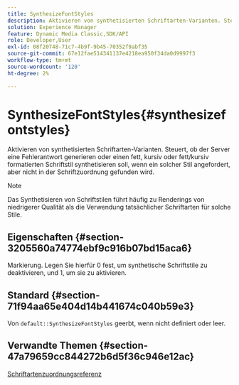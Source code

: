 ```yaml
---
title: SynthesizeFontStyles
description: Aktivieren von synthetisierten Schriftarten-Varianten. Steuert, ob der Server eine Fehlerantwort generieren oder einen fett, kursiv oder fett/kursiv formatierten Schriftstil synthetisieren soll, wenn ein solcher Stil angefordert, aber nicht in der Schriftzuordnung gefunden wird.
solution: Experience Manager
feature: Dynamic Media Classic,SDK/API
role: Developer,User
exl-id: 08f20748-71c7-4b9f-9b45-70352f9abf35
source-git-commit: 67e12fae514341137e4218ea950f34da0d9997f3
workflow-type: tm+mt
source-wordcount: '120'
ht-degree: 2%

---
```


# SynthesizeFontStyles{#synthesizefontstyles}

Aktivieren von synthetisierten Schriftarten-Varianten. Steuert, ob der Server eine Fehlerantwort generieren oder einen fett, kursiv oder fett/kursiv formatierten Schriftstil synthetisieren soll, wenn ein solcher Stil angefordert, aber nicht in der Schriftzuordnung gefunden wird.

>[!NOTE]
>
>Das Synthetisieren von Schriftstilen führt häufig zu Renderings von niedrigerer Qualität als die Verwendung tatsächlicher Schriftarten für solche Stile.

## Eigenschaften {#section-3205560a74774ebf9c916b07bd15aca6}

Markierung. Legen Sie hierfür 0 fest, um synthetische Schriftstile zu deaktivieren, und 1, um sie zu aktivieren.

## Standard {#section-71f94aa65e404d14b441674c040b59e3}

Von `default::SynthesizeFontStyles` geerbt, wenn nicht definiert oder leer.

## Verwandte Themen {#section-47a79659cc844272b6d5f36c946e12ac}

[Schriftartenzuordnungsreferenz](../../../../../is-api/image-catalog/image-serving-api-ref/c-image-catalog-reference/c-font-map-reference/c-font-map-reference.md#concept-f81f319d03c646c5a8ef87b3277dd37d)
